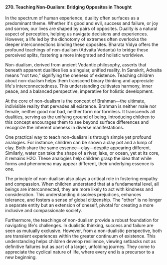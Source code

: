 
#### 270. **Teaching Non-Dualism: Bridging Opposites in Thought**

In the spectrum of human experience, duality often surfaces as a predominant theme. Whether it's good and evil, success and failure, or joy and sorrow, our lives are shaped by pairs of opposites. Duality is a natural aspect of perception, helping us navigate decisions and experiences. However, a life led by the dichotomy of extremes often overlooks the deeper interconnections binding these opposites. Bharata Vidya offers the profound teachings of non-dualism (Advaita Vedanta) to bridge these perceived splits, fostering a more integrated and holistic worldview.

Non-dualism, derived from ancient Vedantic philosophy, asserts that beneath apparent dualities lies a singular, unified reality. In Sanskrit, Advaita means "not two," signifying the oneness of existence. Teaching children about non-dualism helps them transcend binary thinking and appreciate life's interconnectedness. This understanding cultivates harmony, inner peace, and a balanced perspective, imperative for holistic development.

At the core of non-dualism is the concept of Brahman—the ultimate, indivisible reality that pervades all existence. Brahman is neither male nor female, neither good nor bad, neither form nor formless. It transcends all dualities, serving as the unifying ground of being. Introducing children to this concept encourages them to see beyond surface differences and recognize the inherent oneness in diverse manifestations.

One practical way to teach non-dualism is through simple yet profound analogies. For instance, children can be shown a clay pot and a lump of clay. Both share the same essence—clay—despite appearing different. Similarly, water can take the shape of a river, lake, or ocean, yet at its core, it remains H2O. These analogies help children grasp the idea that while forms and phenomena may appear different, their underlying essence is one.

The principle of non-dualism also plays a critical role in fostering empathy and compassion. When children understand that at a fundamental level, all beings are interconnected, they are more likely to act with kindness and consideration. This understanding dissolves prejudices, enhances tolerance, and fosters a sense of global citizenship. The "other" is no longer a separate entity but an extension of oneself, pivotal for creating a more inclusive and compassionate society.

Furthermore, the teachings of non-dualism provide a robust foundation for navigating life's challenges. In dualistic thinking, success and failure are seen as mutually exclusive. However, from a non-dualistic perspective, both are transient experiences within the greater continuum of existence. This understanding helps children develop resilience, viewing setbacks not as definitive failures but as part of a larger, unfolding journey. They come to appreciate the cyclical nature of life, where every end is a precursor to a new beginning.